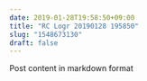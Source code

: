```yaml
---
date: 2019-01-28T19:58:50+09:00
title: "RC Logr 20190128 195850"
slug: "1548673130"
draft: false
---
```


Post content in markdown format
